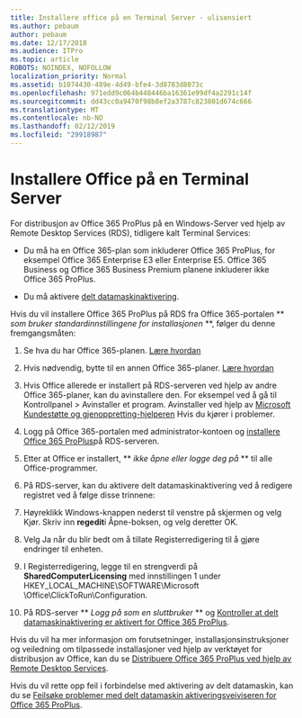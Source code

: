 ```yaml
---
title: Installere office på en Terminal Server - ulisensiert
ms.author: pebaum
author: pebaum
ms.date: 12/17/2018
ms.audience: ITPro
ms.topic: article
ROBOTS: NOINDEX, NOFOLLOW
localization_priority: Normal
ms.assetid: b1074430-489e-4d49-bfe4-3d8783d8073c
ms.openlocfilehash: 971edd9c064b448446ba16361e99df4a2291c14f
ms.sourcegitcommit: dd43cc0a9470f98b8ef2a3787c823801d674c666
ms.translationtype: MT
ms.contentlocale: nb-NO
ms.lasthandoff: 02/12/2019
ms.locfileid: "29918987"
---
```

# <a name="installing-office-on-a-terminal-server"></a>Installere Office på en Terminal Server

For distribusjon av Office 365 ProPlus på en Windows-Server ved hjelp av Remote Desktop Services (RDS), tidligere kalt Terminal Services:
  
- Du må ha en Office 365-plan som inkluderer Office 365 ProPlus, for eksempel Office 365 Enterprise E3 eller Enterprise E5. Office 365 Business og Office 365 Business Premium planene inkluderer ikke Office 365 ProPlus.
    
- Du må aktivere [delt datamaskinaktivering](https://docs.microsoft.com/DeployOffice/overview-of-shared-computer-activation-for-office-365-proplus).
    
Hvis du vil installere Office 365 ProPlus på RDS fra Office 365-portalen ** *som bruker standardinnstillingene for installasjonen* **, følger du denne fremgangsmåten: 
  
1. Se hva du har Office 365-planen. [Lære hvordan](https://docs.microsoft.com/office365/admin/admin-overview/what-subscription-do-i-have)
    
2. Hvis nødvendig, bytte til en annen Office 365-planer. [Lære hvordan](https://docs.microsoft.com/office365/admin/subscriptions-and-billing/switch-to-a-different-plan)
    
3. Hvis Office allerede er installert på RDS-serveren ved hjelp av andre Office 365-planer, kan du avinstallere den. For eksempel ved å gå til Kontrollpanel \> Avinstaller et program. Avinstaller ved hjelp av [Microsoft Kundestøtte og gjenoppretting-hjelperen](https://aka.ms/SARA-OfficeUninstall-Alchemy) Hvis du kjører i problemer. 
    
4. Logg på Office 365-portalen med administrator-kontoen og [installere Office 365 ProPlus](https://portal.office.com/OLS/MySoftware.aspx)på RDS-serveren.
    
5. Etter at Office er installert, ** *ikke åpne eller logge deg på* ** til alle Office-programmer. 
    
6. På RDS-server, kan du aktivere delt datamaskinaktivering ved å redigere registret ved å følge disse trinnene:
    
1. Høyreklikk Windows-knappen nederst til venstre på skjermen og velg Kjør. Skriv inn **regedit**i Åpne-boksen, og velg deretter OK. 
    
2. Velg Ja når du blir bedt om å tillate Registerredigering til å gjøre endringer til enheten.
    
3. I Registerredigering, legge til en strengverdi på **SharedComputerLicensing** med innstillingen 1 under HKEY_LOCAL_MACHINE\SOFTWARE\Microsoft \Office\ClickToRun\Configuration. 
    
7. På RDS-server ** *Logg på som en sluttbruker* ** og [Kontroller at delt datamaskinaktivering er aktivert for Office 365 ProPlus](https://docs.microsoft.com/DeployOffice/troubleshoot-issues-with-shared-computer-activation-for-office-365-proplus#verify-that-activation-for-office-365-proplus-succeeded).
    
Hvis du vil ha mer informasjon om forutsetninger, installasjonsinstruksjoner og veiledning om tilpassede installasjoner ved hjelp av verktøyet for distribusjon av Office, kan du se [Distribuere Office 365 ProPlus ved hjelp av Remote Desktop Services](https://docs.microsoft.com/DeployOffice/deploy-office-365-proplus-by-using-remote-desktop-services).
  
Hvis du vil rette opp feil i forbindelse med aktivering av delt datamaskin, kan du se [Feilsøke problemer med delt datamaskin aktiveringsveiviseren for Office 365 ProPlus](https://docs.microsoft.com/DeployOffice/troubleshoot-issues-with-shared-computer-activation-for-office-365-proplus).
  

